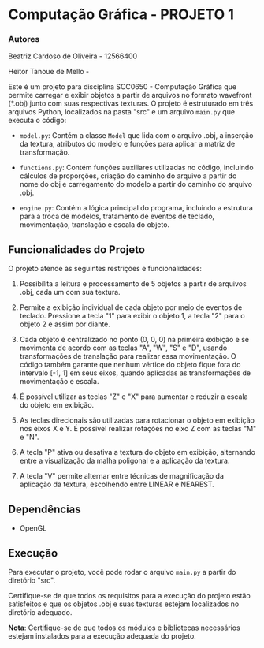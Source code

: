 # Computação Gráfica - PROJETO 1

### Autores

Beatriz Cardoso de Oliveira - 12566400

Heitor Tanoue de Mello -

Este é um projeto para disciplina SCC0650 - Computação Gráfica que permite carregar e exibir objetos a partir de arquivos no formato wavefront (*.obj) junto com suas respectivas texturas. O projeto é estruturado em três arquivos Python, localizados na pasta "src" e um arquivo `main.py` que executa o código:

- `model.py`: Contém a classe `Model` que lida com o arquivo .obj, a inserção da textura, atributos do modelo e funções para aplicar a matriz de transformação.

- `functions.py`: Contém funções auxiliares utilizadas no código, incluindo cálculos de proporções, criação do caminho do arquivo a partir do nome do obj e carregamento do modelo a partir do caminho do arquivo .obj.

- `engine.py`: Contém a lógica principal do programa, incluindo a estrutura para a troca de modelos, tratamento de eventos de teclado, movimentação, translação e escala do objeto.

## Funcionalidades do Projeto

O projeto atende às seguintes restrições e funcionalidades:

1. Possibilita a leitura e processamento de 5 objetos a partir de arquivos .obj, cada um com sua textura.

2. Permite a exibição individual de cada objeto por meio de eventos de teclado. Pressione a tecla "1" para exibir o objeto 1, a tecla "2" para o objeto 2 e assim por diante.

3. Cada objeto é centralizado no ponto (0, 0, 0) na primeira exibição e se movimenta de acordo com as teclas "A", "W", "S" e "D", usando transformações de translação para realizar essa movimentação. O código também garante que nenhum vértice do objeto fique fora do intervalo [-1, 1] em seus eixos, quando aplicadas as transformações de movimentação e escala.

4. É possível utilizar as teclas "Z" e "X" para aumentar e reduzir a escala do objeto em exibição.

5.  As teclas direcionais são utilizadas para rotacionar o objeto em exibição nos eixos X e Y. É possível realizar rotações no eixo Z com as teclas "M" e "N".

6. A tecla "P" ativa ou desativa a textura do objeto em exibição, alternando entre a visualização da malha poligonal e a aplicação da textura.

7. A tecla "V" permite alternar entre técnicas de magnificação da aplicação da textura, escolhendo entre LINEAR e NEAREST.

## Dependências 

- OpenGL

## Execução

Para executar o projeto, você pode rodar o arquivo `main.py` a partir do diretório "src".

Certifique-se de que todos os requisitos para a execução do projeto estão satisfeitos e que os objetos .obj e suas texturas estejam localizados no diretório adequado.

**Nota**: Certifique-se de que todos os módulos e bibliotecas necessários estejam instalados para a execução adequada do projeto.